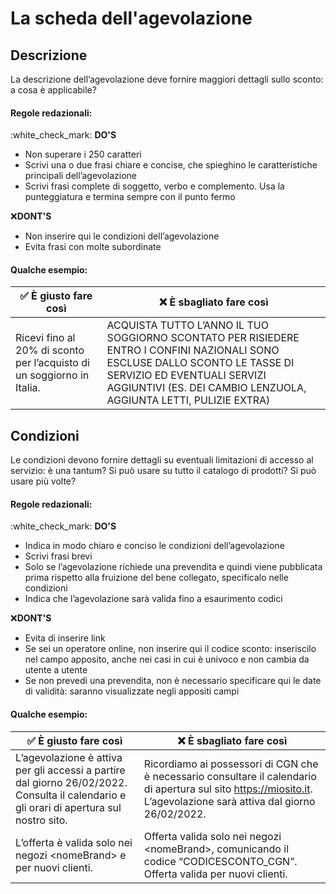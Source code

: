 # La scheda dell'agevolazione

## Descrizione <a href="#descrizione.1" id="descrizione.1"></a>

La descrizione dell’agevolazione deve fornire maggiori dettagli sullo sconto: a cosa è applicabile?

#### **Regole redazionali:**

:white\_check\_mark: **DO'S**

* Non superare i 250 caratteri
* Scrivi una o due frasi chiare e concise, che spieghino le caratteristiche principali dell’agevolazione
* Scrivi frasi complete di soggetto, verbo e complemento. Usa la punteggiatura e termina sempre con il punto fermo

:x:**DONT'S**

* Non inserire qui le condizioni dell’agevolazione
* Evita frasi con molte subordinate

#### **Qualche esempio:**

| ✅ È giusto fare così                                                   | ❌ È sbagliato fare così                                                                                                                                                                                                         |
| ---------------------------------------------------------------------- | ------------------------------------------------------------------------------------------------------------------------------------------------------------------------------------------------------------------------------- |
| Ricevi fino al 20% di sconto per l’acquisto di un soggiorno in Italia. | ACQUISTA TUTTO L’ANNO IL TUO SOGGIORNO SCONTATO PER RISIEDERE ENTRO I CONFINI NAZIONALI SONO ESCLUSE DALLO SCONTO LE TASSE DI SERVIZIO ED EVENTUALI SERVIZI AGGIUNTIVI (ES. DEI CAMBIO LENZUOLA, AGGIUNTA LETTI, PULIZIE EXTRA) |

## Condizioni <a href="#condizioni" id="condizioni"></a>

Le condizioni devono fornire dettagli su eventuali limitazioni di accesso al servizio: è una tantum? Si può usare su tutto il catalogo di prodotti? Si può usare più volte?

#### **Regole redazionali:**

:white\_check\_mark: **DO'S**

* Indica in modo chiaro e conciso le condizioni dell’agevolazione
* Scrivi frasi brevi
* Solo se l’agevolazione richiede una prevendita e quindi viene pubblicata prima rispetto alla fruizione del bene collegato, specificalo nelle condizioni
* Indica che l’agevolazione sarà valida fino a esaurimento codici

:x:**DONT'S**

* Evita di inserire link
* Se sei un operatore online, non inserire qui il codice sconto: inseriscilo nel campo apposito, anche nei casi in cui è univoco e non cambia da utente a utente
* Se non prevedi una prevendita, non è necessario specificare qui le date di validità: saranno visualizzate negli appositi campi

#### **Qualche esempio:**

| ✅ È giusto fare così                                                                                                                     | ❌ È sbagliato fare così                                                                                                                                              |
| ---------------------------------------------------------------------------------------------------------------------------------------- | -------------------------------------------------------------------------------------------------------------------------------------------------------------------- |
| L’agevolazione è attiva per gli accessi a partire dal giorno 26/02/2022. Consulta il calendario e gli orari di apertura sul nostro sito. | Ricordiamo ai possessori di CGN che è necessario consultare il calendario di apertura sul sito https://miosito.it. L’agevolazione sarà attiva dal giorno 26/02/2022. |
| L’offerta è valida solo nei negozi \<nomeBrand> e per nuovi clienti.                                                                     | Offerta valida solo nei negozi \<nomeBrand>, comunicando il codice “CODICESCONTO\_CGN”. Offerta valida per nuovi clienti.                                            |
